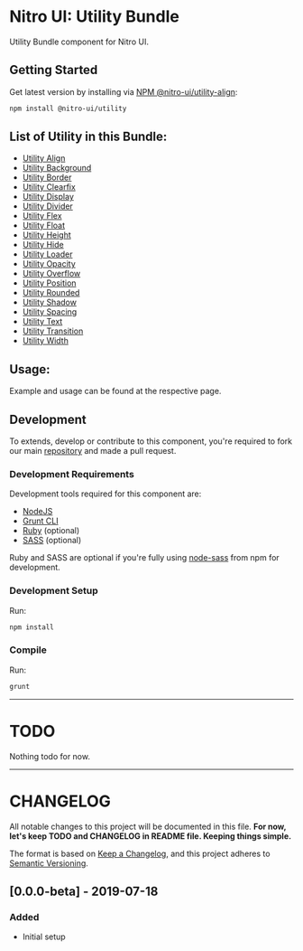 # Nitro UI: Utility Bundle

Utility Bundle component for Nitro UI.

## Getting Started

Get latest version by installing via [NPM @nitro-ui/utility-align](https://www.npmjs.com/package/@nitro-ui/utility-align):

```sh
npm install @nitro-ui/utility
```
## List of Utility in this Bundle:
- [Utility Align](https://github.com/icarasia-engineering/nitro-ui/tree/master/packages/utility-align)
- [Utility Background](https://github.com/icarasia-engineering/nitro-ui/tree/master/packages/utility-background)
- [Utility Border](https://github.com/icarasia-engineering/nitro-ui/tree/master/packages/utility-border)
- [Utility Clearfix](https://github.com/icarasia-engineering/nitro-ui/tree/master/packages/utility-clearfix)
- [Utility Display](https://github.com/icarasia-engineering/nitro-ui/tree/master/packages/utility-display)
- [Utility Divider](https://github.com/icarasia-engineering/nitro-ui/tree/master/packages/utility-divider)
- [Utility Flex](https://github.com/icarasia-engineering/nitro-ui/tree/master/packages/utility-flex)
- [Utility Float](https://github.com/icarasia-engineering/nitro-ui/tree/master/packages/utility-float)
- [Utility Height](https://github.com/icarasia-engineering/nitro-ui/tree/master/packages/utility-height)
- [Utility Hide](https://github.com/icarasia-engineering/nitro-ui/tree/master/packages/utility-hide)
- [Utility Loader](https://github.com/icarasia-engineering/nitro-ui/tree/master/packages/utility-loader)
- [Utility Opacity](https://github.com/icarasia-engineering/nitro-ui/tree/master/packages/utility-opacity)
- [Utility Overflow](https://github.com/icarasia-engineering/nitro-ui/tree/master/packages/utility-overflow)
- [Utility Position](https://github.com/icarasia-engineering/nitro-ui/tree/master/packages/utility-position)
- [Utility Rounded](https://github.com/icarasia-engineering/nitro-ui/tree/master/packages/utility-rounded)
- [Utility Shadow](https://github.com/icarasia-engineering/nitro-ui/tree/master/packages/utility-shadow)
- [Utility Spacing](https://github.com/icarasia-engineering/nitro-ui/tree/master/packages/utility-spacing)
- [Utility Text](https://github.com/icarasia-engineering/nitro-ui/tree/master/packages/utility-text)
- [Utility Transition](https://github.com/icarasia-engineering/nitro-ui/tree/master/packages/utility-transition)
- [Utility Width](https://github.com/icarasia-engineering/nitro-ui/tree/master/packages/utility-width)

## Usage:

Example and usage can be found at the respective page.

## Development

To extends, develop or contribute to this component, you're required to fork our main [repository](https://github.com/icarasia-engineering/nitro-ui) and made a pull request.

### Development Requirements

Development tools required for this component are:

- [NodeJS](https://nodejs.org/en/)
- [Grunt CLI](https://gruntjs.com)
- [Ruby](https://www.ruby-lang.org/en/) (optional)
- [SASS](https://sass-lang.com) (optional)

Ruby and SASS are optional if you're fully using [node-sass](https://github.com/sass/node-sass) from npm for development.

### Development Setup

Run:

```sh
npm install
```

### Compile

Run:

```sh
grunt
```
---

# TODO

Nothing todo for now.

---

# CHANGELOG

All notable changes to this project will be documented in this file. **For now, let's keep TODO and CHANGELOG in README file. Keeping things simple.**

The format is based on [Keep a Changelog](https://keepachangelog.com/en/1.0.0/),
and this project adheres to [Semantic Versioning](https://semver.org/spec/v2.0.0.html).

## [0.0.0-beta] - 2019-07-18
### Added
- Initial setup
